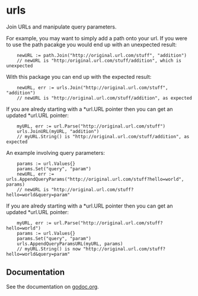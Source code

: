 # urls
Join URLs and manipulate query parameters.

For example, you may want to simply add a path onto your url.
If you were to use the path pacakge you would end up with an unexpected result:
```
	newURL := path.Join("http://original.url.com/stuff", "addition")
	// newURL is "http:/original.url.com/stuff/addition", which is unexpected
```

With this package you can end up with the expected result:
```
	newURL, err := urls.Join("http://original.url.com/stuff", "addition")
	// newURL is "http://original.url.com/stuff/addition", as expected
```

If you are alredy starting with a \*url.URL pointer then you can get an updated \*url.URL pointer:
```
	myURL, err := url.Parse("http://original.url.com/stuff")
	urls.JoinURL(myURL, "addition")
	// myURL.String() is "http://original.url.com/stuff/addition", as expected
```

An example involving query parameters:
```
	params := url.Values{}
	params.Set("query", "param")
	newURL, err := urls.AppendQueryParams("http://original.url.com/stuff?hello=world", params)
	// newURL is "http://original.url.com/stuff?hello=world&query=param"
```

If you are alredy starting with a \*url.URL pointer then you can get an updated \*url.URL pointer:
```
	myURL, err := url.Parse("http://original.url.com/stuff?hello=world")
	params := url.Values{}
	params.Set("query", "param")
	urls.AppendQueryParamsURL(myURL, params)
	// myURL.String() is now "http://original.url.com/stuff?hello=world&query=param"
```

## Documentation
See the documentation on [godoc.org](https://godoc.org/github.com/kaluza-tech/urls).
